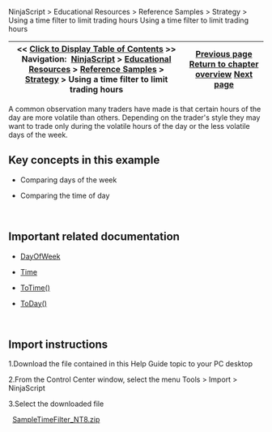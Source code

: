 ﻿
NinjaScript \> Educational Resources \> Reference Samples \> Strategy \> Using a time filter to limit trading hours
Using a time filter to limit trading hours

| \<\< [Click to Display Table of Contents](using_a_time_filter_to_limit_t.md) \>\> **Navigation:**     [NinjaScript](ninjascript.md) \> [Educational Resources](educational_resources.md) \> [Reference Samples](reference_samples.md) \> [Strategy](strategy2.md) \> Using a time filter to limit trading hours | [Previous page](trading_crossovers.md) [Return to chapter overview](strategy2.md) [Next page](using_cancelorder_method_to_ca.md) |
| --- | --- |

A common observation many traders have made is that certain hours of the day are more volatile than others.
Depending on the trader's style they may want to trade only during the volatile hours of the day or the less volatile days of the week.
 
## Key concepts in this example
- Comparing days of the week

- Comparing the time of day

 
## Important related documentation
- [DayOfWeek](tradinghours.md)

- [Time](time.md)

- [ToTime()](totime.md)

- [ToDay()](today.md)

 
## Import instructions
1\.Download the file contained in this Help Guide topic to your PC desktop

2\.From the Control Center window, select the menu Tools \> Import \> NinjaScript

3\.Select the downloaded file

 
[SampleTimeFilter\_NT8\.zip](https://ninjatrader.com/support/helpGuides/nt8/samples/SampleTimeFilter_NT8.zip)
